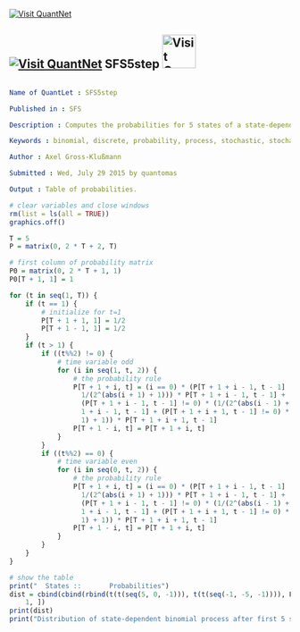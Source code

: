 
[<img src="https://github.com/QuantLet/Styleguide-and-Validation-procedure/blob/master/pictures/banner.png" alt="Visit QuantNet">](http://quantlet.de/index.php?p=info)

## [<img src="https://github.com/QuantLet/Styleguide-and-Validation-procedure/blob/master/pictures/qloqo.png" alt="Visit QuantNet">](http://quantlet.de/) **SFS5step** [<img src="https://github.com/QuantLet/Styleguide-and-Validation-procedure/blob/master/pictures/QN2.png" width="60" alt="Visit QuantNet 2.0">](http://quantlet.de/d3/ia)

```yaml

Name of QuantLet : SFS5step

Published in : SFS

Description : Computes the probabilities for 5 states of a state-dependent binomial process.

Keywords : binomial, discrete, probability, process, stochastic, stochastic-process

Author : Axel Gross-Klußmann

Submitted : Wed, July 29 2015 by quantomas

Output : Table of probabilities.

```


```r
# clear variables and close windows
rm(list = ls(all = TRUE))
graphics.off()

T = 5
P = matrix(0, 2 * T + 2, T)

# first column of probability matrix
P0 = matrix(0, 2 * T + 1, 1)
P0[T + 1, 1] = 1

for (t in seq(1, T)) {
    if (t == 1) {
        # initialize for t=1
        P[T + 1 + 1, 1] = 1/2
        P[T + 1 - 1, 1] = 1/2
    }
    if (t > 1) {
        if ((t%%2) != 0) {
            # time variable odd
            for (i in seq(1, t, 2)) {
                # the probability rule
                P[T + 1 + i, t] = (i == 0) * (P[T + 1 + i - 1, t - 1] != 0) * (1 - 
                  1/(2^(abs(i + 1) + 1))) * P[T + 1 + i - 1, t - 1] + (i != 0) * 
                  (P[T + 1 + i - 1, t - 1] != 0) * (1/(2^(abs(i - 1) + 1))) * P[T + 
                  1 + i - 1, t - 1] + (P[T + 1 + i + 1, t - 1] != 0) * (1 - 1/2^(abs(i + 
                  1) + 1)) * P[T + 1 + i + 1, t - 1]
                P[T + 1 - i, t] = P[T + 1 + i, t]
            }
        }
        if ((t%%2) == 0) {
            # time variable even
            for (i in seq(0, t, 2)) {
                # the probability rule
                P[T + 1 + i, t] = (i == 0) * (P[T + 1 + i - 1, t - 1] != 0) * (1 - 
                  1/(2^(abs(i + 1) + 1))) * P[T + 1 + i - 1, t - 1] + (i != 0) * 
                  (P[T + 1 + i - 1, t - 1] != 0) * (1/(2^(abs(i - 1) + 1))) * P[T + 
                  1 + i - 1, t - 1] + (P[T + 1 + i + 1, t - 1] != 0) * (1 - 1/2^(abs(i + 
                  1) + 1)) * P[T + 1 + i + 1, t - 1]
                P[T + 1 - i, t] = P[T + 1 + i, t]
            }
        }
    }
}

# show the table
print("  States ::       Probabilities")
dist = cbind(cbind(rbind(t(t(seq(5, 0, -1))), t(t(seq(-1, -5, -1)))), P0), P[1:nrow(P) - 
    1, ])
print(dist)
print("Distribution of state-dependent binomial process after first 5 steps") 

```
